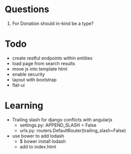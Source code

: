 
Questions
=========
1. For Donation should in-kind be a type?


Todo
====
* create restful endpoints within entities
* load page from search results
* move js into template html
* enable security
* layout with bootstrap
* flat-ui


Learning
========
* Trailing slash for django conflicts with angularjs
  * settings.py: APPEND_SLASH = False
  * urls.py: routers.DefaultRouter(trailing_slash=False)
* use bower to add lodash
  * $ bower install lodash
  * add to index.html
